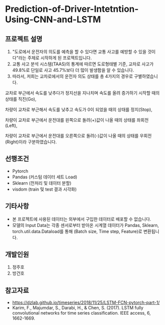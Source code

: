 # Prediction-of-Driver-Intetntion-Using-CNN-and-LSTM
## 프로젝트 설명
1. "도로에서 운전자의 의도를 예측을 할 수 있다면 교통 사고를 예방할 수 있을 것이다"라는 주제로 시작하게 된 프로젝트입니다.
2. 교통 사고 분석 시스템(TAAS)의 통계에 따르면 도로형태별 기준, 교차로 사고가 49.8%로 단일로 사고 45.7%보다 더 많이 발생함을 알 수 있습니다. 
3. 따라서, 저희는 교차로에서의 운전자 의도 상태를 총 4가지의 경우로 구별하였습니다. 

교차로 부근에서 속도를 낮추다가 정지선을 지나치며 속도를 올려 증가하기 시작할 때의 상태를 직진(Go),

차량이 교차로 부근해서 속도를 낮추고 속도가 0이 되었을 때의 상태를 정지(Stop),

차량이 교차로 부근에서 운전대를 왼쪽으로 돌려(+)값이 나올 때의 상태를 좌회전(Left),

차량이 교차로 부근에서 운전대를 오른쪽으로 돌려(-)값이 나올 때의 상태를 우회전(Right)이라 구분하였습니다.


## 선행조건
- Pytorch
- Pandas (커스텀 데이터 세트 Load)
- Sklearn (전처리 및 데이터 분할)
- visdom (train 및 test 결과 시각화)

## 기타사항
- 본 프로젝트에 사용된 데이터는 외부에서 구입한 데이터로 배포할 수 없습니다.
- 모델의 Input Data는 각종 센서로부터 받아온 시계열 데이터가 Pandas, Sklearn, torch.util.data.Dataload를 통해 (Batch size, Time step, Feature)로 변환됩니다.

## 개발인원
1. 정주호
2. 방건호

## 참고자료
- https://dzlab.github.io/timeseries/2018/11/25/LSTM-FCN-pytorch-part-1/
- Karim, F., Majumdar, S., Darabi, H., & Chen, S. (2017). LSTM fully convolutional networks for time series classification. IEEE access, 6, 1662-1669.
